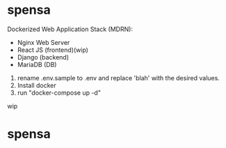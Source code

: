 # spensa

Dockerized Web Application Stack (MDRN):
- Nginx Web Server
- React JS (frontend)(wip)
- Django (backend)
- MariaDB (DB)

1. rename .env.sample to .env and replace 'blah' with the desired values.
2. Install docker
2. run "docker-compose up -d"

wip

# spensa
